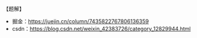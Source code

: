 【题解】
- 掘金：https://juejin.cn/column/7435822767806136359
- csdn：https://blog.csdn.net/weixin_42383726/category_12829944.html
